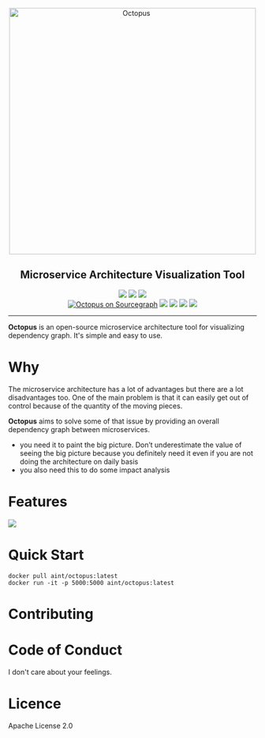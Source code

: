 <p align="center">
	<img src="https://i.imgur.com/IfzW8Ce.png" alt="Octopus" width="500">
</p>
<h2 align="center">Microservice Architecture Visualization Tool </h3>

<p align="center">
    <a href="https://github.com/aint/octopus/graphs/commit-activity"><img src="https://img.shields.io/maintenance/yes/2018.svg"></a>
    <a href="https://travis-ci.org/aint/octopus"><img src="https://travis-ci.org/aint/octopus.svg?branch=master"></a>
	<a href="https://libraries.io/aint/octopus"><img src="https://img.shields.io/librariesio/github/aint/octopus.svg"></a>
	<br>
	<a href="https://sourcegraph.com/github.com/mholt/caddy?badge" title="Octopus on Sourcegraph"><img src="https://img.shields.io/sourcegraph/rrc/github.com/aint/octopus.svg" alt="Octopus on Sourcegraph"></a>
    <a href="https://github.com/aint"><img src="https://img.shields.io/badge/ask%20me-anything-1abc9c.svg"></a>
    <a href="http://flask.pocoo.org"><img src="https://img.shields.io/badge/made%20with-Python/Flask-1f425f.svg"></a>
    <a href="https://github.com/aint/octopus/blob/master/LICENSE"><img src="https://img.shields.io/github/license/aint/octopus.svg"></a>
    <a href="https://hub.docker.com/r/aint/octopus"><img src="https://img.shields.io/docker/pulls/aint/octopus.svg"></a>

</p>

---

**Octopus** is an open-source microservice architecture tool for visualizing dependency graph. It's simple and easy to use.

# Why

The microservice architecture has a lot of advantages but there are a lot disadvantages too. One of the main problem is that it can easily get out of control because of the quantity of the moving pieces.

**Octopus** aims to solve some of that issue by providing an overall dependency graph between microservices.

- you need it to paint the big picture. Don’t underestimate the value of seeing the big picture because you definitely need it even if you are not doing the architecture on daily basis
- you also need this to do some impact analysis

# Features
![](https://i.imgur.com/xeHAstb.png)

# Quick Start
```docker
docker pull aint/octopus:latest
docker run -it -p 5000:5000 aint/octopus:latest
```

# Contributing

# Code of Conduct
I don't care about your feelings.

# Licence
Apache License 2.0
